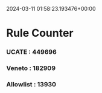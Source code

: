 2024-03-11 01:58:23.193476+00:00
# Rule Counter 
 ### UCATE : 449696

 ### Veneto : 182909

 ### Allowlist : 13930